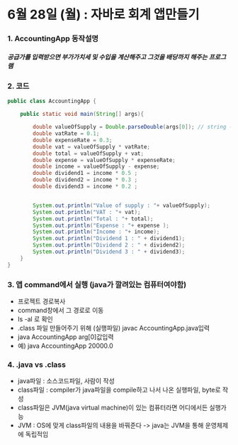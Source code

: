# 6월 28일 (월) : 자바로 회계 앱만들기  

### 1. AccountingApp 동작설명
##### 공급가를 입력받으면 부가가치세 및 수입을 계산해주고 그것을 배당까지 해주는 프로그램

### 2. 코드
~~~java
public class AccountingApp {

    public static void main(String[] args){

        double valueOfSupply = Double.parseDouble(args[0]); // string -> double
        double vatRate = 0.1;
        double expenseRate = 0.3;
        double vat = valueOfSupply * vatRate;
        double total = valueOfSupply + vat;
        double expense = valueOfSupply * expenseRate;
        double income = valueOfSupply - expense;
        double dividend1 = income * 0.5 ;
        double dividend2 = income * 0.3 ;
        double dividend3 = income * 0.2 ;


        System.out.println("Value of supply : "+ valueOfSupply);
        System.out.println("VAT : "+ vat);
        System.out.println("Total : "+ total);
        System.out.println("Expense : "+ expense );
        System.out.println("Income : "+ income);
        System.out.println("Dividend 1 : " + dividend1);
        System.out.println("Dividend 2 : " + dividend2);
        System.out.println("Dividend 3 : " + dividend3);
    }
}
~~~

### 3. 앱 command에서 실행 (java가 깔려있는 컴퓨터여야함)
- 프로젝트 경로복사
- command창에서 그 경로로 이동
- ls -al 로 확인
- .class 파일 만들어주기 위해 (실행파일) javac AccountingApp.java입력
- java AccountingApp arg[0]값입력
- 예) java AccountingApp 20000.0

### 4. .java vs .class
- java파일 : 소스코드파일, 사람이 작성
- class파일 : compiler가 java파일을 compile하고 나서 나온 실행파일, byte로 작성
- class파일은 JVM(java virtual machine)이 있는 컴퓨터라면 어디에서든 실행가능
- JVM : OS에 맞게 class파일의 내용을 바꿔준다
-> java는 JVM을 통해 운영체제에 독립적임